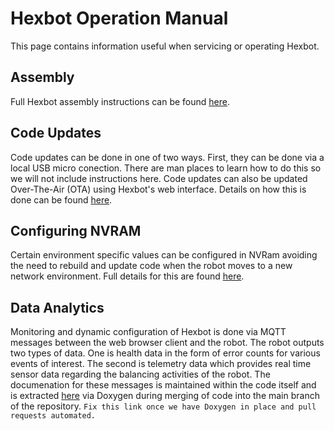 # Hexbot Operation Manual

This page contains information useful when servicing or operating Hexbot.

## Assembly
Full Hexbot assembly instructions can be found [here](hexbotAssembly.md).

## Code Updates

Code updates can be done in one of two ways. First, they can be done via a local USB micro conection. There are man places to learn how to do this so we will not include instructions here. Code updates can also be updated Over-The-Air (OTA) using Hexbot's web interface. Details on how this is done can be found [here](webOTA.md).

## Configuring NVRAM

Certain environment specific values can be configured in NVRam avoiding the need to rebuild and update code when the robot moves to a new network environment. Full details for this are found [here](hexbotConfigNVRAM.md).

## Data Analytics

Monitoring and dynamic configuration of Hexbot is done via MQTT messages between the web browser client and the robot. The robot outputs two types of data. One is health data in the form of error counts for various events of interest. The second is telemetry data which provides real time sensor data regarding the balancing activities of the robot. The documenation for these messages is maintained within the code itself and is extracted [here]() via Doxygen during merging of code into the main branch of the repository. ```Fix this link once we have Doxygen in place and pull requests automated.```

